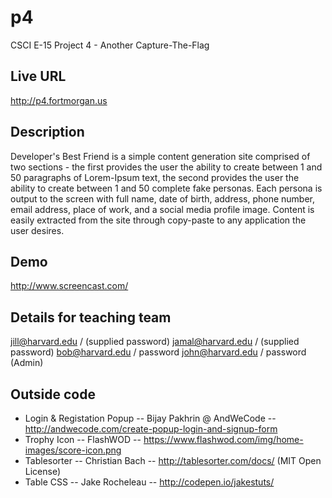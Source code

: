# p4
CSCI E-15 Project 4 - Another Capture-The-Flag

## Live URL
<http://p4.fortmorgan.us>

## Description
Developer's Best Friend is a simple content generation site comprised of two sections - the first provides the user the ability to create between 1 and 50 paragraphs of Lorem-Ipsum text, the second provides the user the ability to create between 1 and 50 complete fake personas.  Each persona is output to the screen with full name, date of birth, address, phone number, email address, place of work, and a social media profile image.  Content is easily extracted from the site through copy-paste to any application the user desires.

## Demo
<http://www.screencast.com/>

## Details for teaching team
jill@harvard.edu / (supplied password)
jamal@harvard.edu / (supplied password)
bob@harvard.edu / password
john@harvard.edu / password (Admin)

## Outside code
* Login & Registation Popup -- Bijay Pakhrin @ AndWeCode -- http://andwecode.com/create-popup-login-and-signup-form
* Trophy Icon -- FlashWOD -- https://www.flashwod.com/img/home-images/score-icon.png
* Tablesorter -- Christian Bach -- http://tablesorter.com/docs/ (MIT Open License)
* Table CSS -- Jake Rocheleau -- http://codepen.io/jakestuts/

